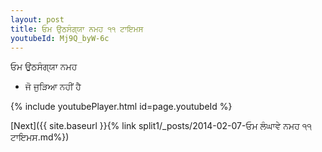 ```yaml
---
layout: post
title: ਓਮ ਉਠਸੰਗ੍ਯਾ ਨਮਹ ੧੧ ਟਾਇਮਸ
youtubeId: Mj9Q_byW-6c
---
```

 
 
 ਓਮ ਉਠਸੰਗ੍ਯਾ ਨਮਹ  
 
 -  ਜੋ ਜੁੜਿਆ ਨਹੀਂ ਹੈ 
 
  
 
  
 
 
 
 
 
 


{% include youtubePlayer.html id=page.youtubeId %}
 
[Next]({{ site.baseurl }}{% link  split1/_posts/2014-02-07-ਓਮ ਲੰਘਾਵੇ ਨਮਹ ੧੧ ਟਾਇਮਸ.md%})
 
